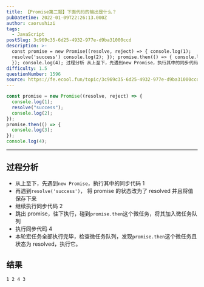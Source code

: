 ```yaml
---
title: 【Promise第二题】下面代码的输出是什么？
pubDatetime: 2022-01-09T22:26:13.000Z
author: caorushizi
tags:
  - JavaScript
postSlug: 3c969c35-6d25-4932-977e-d9ba31000ccd
description: >-
  const promise = new Promise((resolve, reject) => { console.log(1);
  resolve('success') console.log(2); }); promise.then(() => { console.log(3);
  }); console.log(4); 过程分析 从上至下，先遇到new Promise，执行其中的同步代码1 再
difficulty: 1.5
questionNumber: 1596
source: https://fe.ecool.fun/topic/3c969c35-6d25-4932-977e-d9ba31000ccd
---
```


```js
const promise = new Promise((resolve, reject) => {
  console.log(1);
  resolve("success");
  console.log(2);
});
promise.then(() => {
  console.log(3);
});
console.log(4);
```

---

## 过程分析

- 从上至下，先遇到`new Promise`，执行其中的同步代码 1
- 再遇到`resolve('success')`， 将 promise 的状态改为了 resolved 并且将值保存下来
- 继续执行同步代码 2
- 跳出 promise，往下执行，碰到`promise.then`这个微任务，将其加入微任务队列
- 执行同步代码 4
- 本轮宏任务全部执行完毕，检查微任务队列，发现`promise.then`这个微任务且状态为 resolved，执行它。

## 结果

```
1 2 4 3
```
